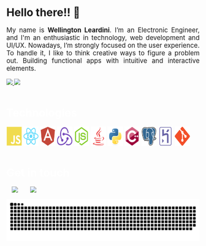 # Hello there!! 👋

<!-- Fist contact -->
<div style="display: block;">
  <!--Personal Information-->
  <div style="margin-bottom:1em;">
  <p style="text-align: justify; font-size: 1.2em">
  My name is <strong>Wellington Leardini</strong>. I’m an Electronic Engineer, and I'm an enthusiastic in technology, web development and UI/UX. Nowadays, I’m strongly focused on the user experience. To handle it, I like to think creative ways to figure a problem out. Building functional apps with intuitive and interactive elements.<p>
  </div>
  <!-- Dashboard -->
  <div>
    <a  style="width: 50%" href="https://github.com/rwellingtonr">
      <img  src="https://github-readme-stats.vercel.app/api?username=rwellingtonr&show_icons=true&theme=material-palenight&include_all_commits=true&count_private=true"/>
      <img src="https://github-readme-stats.vercel.app/api/top-langs/?username=rwellingtonr&layout=compact&langs_count=7&theme=material-palenight"/>
    </a>
  </div>
  
</div>

<!-- Knowledge -->
  <h1 style="color: white; padding-top: 0.5em">Technologies</h1>
<div style="display: inline-block">
  <img align="center" alt="Js" height="50" width="40" src="https://raw.githubusercontent.com/devicons/devicon/master/icons/javascript/javascript-plain.svg">
  <img align="center" alt="React" height="50" width="40" src="https://raw.githubusercontent.com/devicons/devicon/master/icons/react/react-original.svg">
  <img align="center" alt="Angular" height="50" width="40" src="https://raw.githubusercontent.com/devicons/devicon/master/icons/angularjs/angularjs-plain.svg">
  <img align="center" alt="Redux" height="50" width="40" src="https://raw.githubusercontent.com/devicons/devicon/master/icons/redux/redux-original.svg">
  <img align="center" alt="NodeJS" height="50" width="40" src="https://raw.githubusercontent.com/devicons/devicon/master/icons/nodejs/nodejs-plain.svg">
  <img align="center" alt="Java" height="50" width="40" src="https://raw.githubusercontent.com/devicons/devicon/master/icons/java/java-plain.svg">
  <img align="center" alt="Python" height="50" width="40" src="https://raw.githubusercontent.com/devicons/devicon/master/icons/python/python-original.svg">
  <img align="center" alt="C++" height="50" width="40" src="https://raw.githubusercontent.com/devicons/devicon/master/icons/cplusplus/cplusplus-original.svg">
  <img align="center" alt="PostgreSQL" height="50" width="40" src="https://raw.githubusercontent.com/devicons/devicon/master/icons/postgresql/postgresql-original.svg">
  <img align="center" alt="Heroku" height="50" width="40" src="https://raw.githubusercontent.com/devicons/devicon/master/icons/heroku/heroku-original.svg">
  <img align="center" alt="Git" height="50" width="40" src="https://raw.githubusercontent.com/devicons/devicon/master/icons/git/git-original.svg">
</div>

<!-- Contacts -->
<div > 
  <h1 style="color: white; padding-top: 0.5em">Get in touch</h1>

<a style="margin: 1em" href="https://www.linkedin.com/in/leardiniramoswellington/" target="_blank"><img src="https://img.shields.io/badge/-LinkedIn-%230077B5?style=for-the-badge&logo=linkedin&logoColor=white" target="_blank"></a>
<a style="margin: 1em" href = "mailto:wellington-158@hotmail.com"><img src="https://img.shields.io/badge/Microsoft_Outlook-0078D4?style=for-the-badge&logo=microsoft-outlook&logoColor=white" target="_blank"></a>

![Snake animation](https://github.com/rwellingtonr/rwellingtonr/blob/output/github-contribution-grid-snake.svg)

</div>

